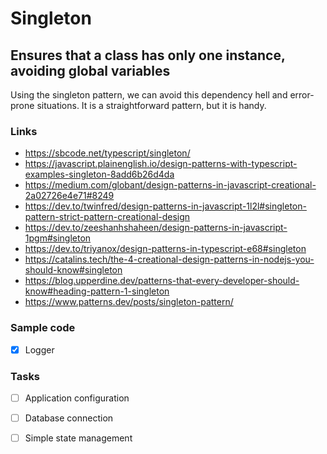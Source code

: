 # Singleton

## Ensures that a class has **only one** instance, avoiding global variables

Using the singleton pattern, we can avoid this dependency hell and error-prone situations. It is a straightforward pattern, but it is handy.

### Links

- https://sbcode.net/typescript/singleton/
- https://javascript.plainenglish.io/design-patterns-with-typescript-examples-singleton-8add6b26d4da
- https://medium.com/globant/design-patterns-in-javascript-creational-2a02726e4e71#8249
- https://dev.to/twinfred/design-patterns-in-javascript-1l2l#singleton-pattern-strict-pattern-creational-design
- https://dev.to/zeeshanhshaheen/design-patterns-in-javascript-1pgm#singleton
- https://dev.to/triyanox/design-patterns-in-typescript-e68#singleton
- https://catalins.tech/the-4-creational-design-patterns-in-nodejs-you-should-know#singleton
- https://blog.upperdine.dev/patterns-that-every-developer-should-know#heading-pattern-1-singleton
- https://www.patterns.dev/posts/singleton-pattern/

### Sample code

- [x] Logger

### Tasks

- [ ] Application configuration

- [ ] Database connection

- [ ] Simple state management
